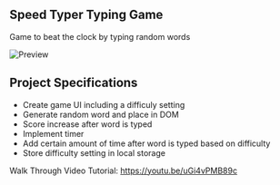 ## Speed Typer Typing Game

Game to beat the clock by typing random words

![Preview](images/screenshot.png?raw=true)

## Project Specifications

- Create game UI including a difficuly setting
- Generate random word and place in DOM
- Score increase after word is typed
- Implement timer
- Add certain amount of time after word is typed based on difficulty
- Store difficulty setting in local storage

Walk Through Video Tutorial: https://youtu.be/uGi4vPMB89c
